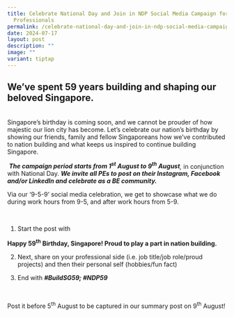 ```yaml
---
title: Celebrate National Day and Join in NDP Social Media Campaign for BE
  Professionals
permalink: /celebrate-national-day-and-join-in-ndp-social-media-campaign-for-be-professionals/
date: 2024-07-17
layout: post
description: ""
image: ""
variant: tiptap
---
```

<h2><strong>We’ve spent 59 years building and shaping our beloved Singapore.</strong></h2>
<p>
<br>Singaporeʼs birthday is coming soon, and we cannot be prouder of how majestic
our lion city has become. Letʼs celebrate our nation’s birthday by showing
our friends, family and fellow Singaporeans how weʼve contributed to nation
building and what keeps us inspired to continue building Singapore.</p>
<p></p>
<p>&nbsp;<strong><em>The campaign period starts from 1<sup>st</sup> August to 9<sup>th</sup> August</em></strong><em>,</em> in
conjunction with National Day. <strong><em>We invite all PEs to post on their Instagram, Facebook and/or LinkedIn and celebrate as a BE community.</em></strong>
</p>
<p></p>
<p>Via our ‘9-5-9ʼ social media celebration, we get to showcase what we do
during work hours from 9-5, and after work hours from 5-9.</p>
<p>&nbsp;</p>
<ol data-tight="true" class="tight">
<li>
<p>Start the post with</p>
</li>
</ol>
<p><strong>Happy 59<sup>th</sup> Birthday, Singapore! Proud to play a part in nation building.</strong>
</p>
<ol start="2" data-tight="true" class="tight">
<li>
<p>Next,<strong> </strong>share on your professional side (i.e. job title/job
role/proud projects) and then their personal self (hobbies/fun fact)</p>
</li>
<li>
<p>End with <strong><em>#BuildSG59; #NDP59</em></strong>
</p>
</li>
</ol>
<p>&nbsp;</p>
<p>Post it before 5<sup>th</sup> August to be captured in our summary post
on 9<sup>th</sup> August!</p>